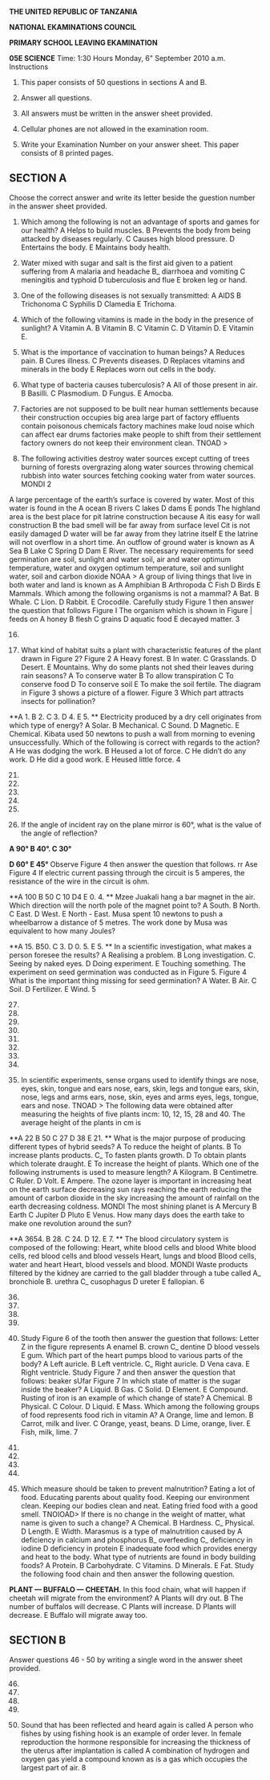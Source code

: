 **THE UNITED REPUBLIC OF TANZANIA**

**NATIONAL EKAMINATIONS COUNCIL**

**PRIMARY SCHOOL LEAVING EKAMINATION**

**05E SCIENCE**
Time: 1:30 Hours Monday, 6" September 2010 a.m.
Instructions

1. This paper consists of 50 questions in sections A and B.

2. Answer all questions.

3. All answers must be written in the answer sheet provided.

4. Cellular phones are not allowed in the examination room.

5. Write your Examination Number on your answer sheet.
This paper consists of 8 printed pages.

## SECTION A
Choose the correct answer and write its letter beside the guestion number in the answer sheet provided.

1. Which among the following is not an advantage of sports and games for our health?
   A Helps to build muscles.
   B Prevents the body from being attacked by diseases regularly.
   C Causes high blood pressure.
   D Entertains the body.
   E Maintains body health.

2. Water mixed with sugar and salt is the first aid given to a patient suffering from
   A malaria and headache B_ diarrhoea and vomiting
   C meningitis and typhoid D tuberculosis and flue
   E broken leg or hand.

3. One of the following diseases is not sexually transmitted:
   A AIDS B Trichonoma C Syphilis
   D Clamedia E Trichoma.

4. Which of the following vitamins is made in the body in the presence of sunlight?
   A Vitamin A. B Vitamin B. C Vitamin C.
   D Vitamin D. E Vitamin E.

5. What is the importance of vaccination to human beings?
   A Reduces pain. B Cures illness.
   C Prevents diseases. D Replaces vitamins and minerals in the body
   E Replaces worn out cells in the body.

6. What type of bacteria causes tuberculosis?
   A All of those present in air. B Basilli. C Plasmodium.
   D Fungus. E Amocba.

7. Factories are not supposed to be built near human settlements because their construction occupies big area large part of factory effluents contain poisonous chemicals factory machines make loud noise which can affect ear drums factories make people to shift from their settlement factory owners do not keep their environment clean.
TNOAD >

8. The following activities destroy water sources except cutting of trees burning of forests overgrazing along water sources throwing chemical rubbish into water sources fetching cooking water from water sources.
MONDI
2

A large percentage of the earth’s surface is covered by water. Most of this water is found in the
   A ocean B rivers C lakes
   D dams E ponds
The highland area is the best place for pit latrine construction because
   A itis easy for wall construction
   B the bad smell will be far away from surface level
Cit is not easily damaged
   D water will be far away from they latrine itself
   E the latrine will not overflow in a short time.
An outflow of ground water is known as
   A Sea B Lake C Spring
   D Dam E River.
The necessary requirements for seed germination are soil, sunlight and water soil, air and water optimum temperature, water and oxygen optimum temperature, soil and sunlight water, soil and carbon dioxide
NOAA >
   A group of living things that live in both water and land is known as
   A Amphibian B Arthropoda C Fish
   D Birds E Mammals.
Which among the following organisms is not a mammal?
   A Bat. B Whale. C Lion.
   D Rabbit. E Crocodile.
Carefully study Figure 1 then answer the question that follows
Figure I
The organism which is shown in Figure | feeds on
   A honey B flesh C grains
   D aquatic food E decayed matter.
3

16.

20. What kind of habitat suits a plant with characteristic features of the plant drawn in Figure 2?
Figure 2
   A Heavy forest. B In water. C Grasslands.
   D Desert. E Mountains.
Why do some plants not shed their leaves during rain seasons?
   A To conserve water B To allow transpiration
   C To conserve food D To conserve soil
   E To make the soil fertile.
The diagram in Figure 3 shows a picture of a flower.
Figure 3
Which part attracts insects for pollination?

**A 1. B 2. C 3. D 4. E 5. **
Electricity produced by a dry cell originates from which type of energy?
   A Solar. B Mechanical. C Sound.
   D Magnetic. E Chemical.
Kibata used 50 newtons to push a wall from morning to evening unsuccessfully. Which of the following is correct with regards to the action?
   A He was dodging the work. B Heused a lot of force.
   C He didn’t do any work. D He did a good work.
   E Heused little force.
4

21.

22.

23.

24.

25.

26. If the angle of incident ray on the plane mirror is 60°, what is the value of the angle of reflection?

**A 90° B 40°. C 30°**

**D 60° E 45°**
Observe Figure 4 then answer the question that follows.
rr Ase
Figure 4
If electric current passing through the circuit is 5 amperes, the resistance of the wire in the circuit is ohm.

**A 100 B 50 C 10 D4 E 0. 4. **
Mzee Juakali hang a bar magnet in the air. Which direction will the north pole of the magnet point to?
   A South. B North. C East. D West. E North - East.
Musa spent 10 newtons to push a wheelbarrow a distance of 5 metres. The work done by Musa was equivalent to how many Joules?

**A 15. B50. C 3. D 0. 5. E 5. **
In a scientific investigation, what makes a person foresee the results?
   A Realising a problem. B Long investigation.
C. Seeing by naked eyes. D Doing experiment.
   E Touching something.
The experiment on seed germination was conducted as in Figure 5. Figure 4
What is the important thing missing for seed germination?
   A Water. B Air. C Soil.
   D Fertilizer. E Wind.
5

27.

28.

29.

30.

31.

32.

33.

34.

35. In scientific experiments, sense organs used to identify things are nose, eyes, skin, tongue and ears nose, ears, skin, legs and tongue ears, skin, nose, legs and arms ears, nose, skin, eyes and arms eyes, legs, tongue, ears and nose.
TNOAD >
The following data were obtained after measuring the heights of five plants incm: 10, 12, 15,
28 and 40. The average height of the plants in cm is

**A 22 B 50 C 27 D 38 E 21. **
What is the major purpose of producing different types of hybrid seeds?
   A To reduce the height of plants. B To increase plants products.
C_ To fasten plants growth. D To obtain plants which tolerate draught.
   E To increase the height of plants.
Which one of the following instruments is used to measure length?
   A Kilogram. B Centimetre. C Ruler.
   D Volt. E Ampere.
The ozone layer is important in increasing heat on the earth surface decreasing sun rays reaching the earth reducing the amount of carbon dioxide in the sky increasing the amount of rainfall on the earth decreasing coldness.
MONDI
The most shining planet is
   A Mercury B Earth C Jupiter
   D Pluto E Venus.
How many days does the earth take to make one revolution around the sun?

**A 3654. B 28. C 24. D 12. E 7. **
The blood circulatory system is composed of the following:
Heart, white blood cells and blood
White blood cells, red blood cells and blood vessels
Heart, lungs and blood
Blood cells, water and heart
Heart, blood vessels and blood.
MONDI
Waste products filtered by the kidney are carried to the gall bladder through a tube called
A_ bronchiole B. urethra C_ cusophagus
   D ureter E fallopian.
6

36.

37.

38.

39.

40. Study Figure 6 of the tooth then answer the guestion that follows:
Letter Z in the figure represents
   A enamel B. crown C_ dentine
   D blood vessels E gum.
Which part of the heart pumps blood to various parts of the body?
   A Left auricle. B Left ventricle. C_ Right auricle.
   D Vena cava. E Right ventricle.
Study Figure 7 and then answer the question that follows:
beaker sUfar
Figure 7
In which state of matter is the sugar inside the beaker?
   A Liquid. B Gas. C Solid.
   D Element. E Compound.
Rusting of iron is an example of which change of state?
   A Chemical. B Physical. C Colour.
   D Liquid. E Mass.
Which among the following groups of food represents food rich in vitamin A?
   A Orange, lime and lemon. B Carrot, milk and liver.
   C Orange, yeast, beans. D Lime, orange, liver.
   E Fish, milk, lime.
7

41.

42.

43.

44.

45. Which measure should be taken to prevent malnutrition?
Eating a lot of food.
Educating parents about quality food.
Keeping our environment clean.
Keeping our bodies clean and neat.
Eating fried food with a good smell.
TNOIOAD>
If there is no change in the weight of matter, what name is given to such a change?
   A Chemical. B Hardness. C_ Physical.
   D Length. E Width.
Marasmus is a type of malnutrition caused by
   A deficiency in calcium and phosphorus B_ overfeeding
C_ deficiency in iodine D deficiency in protein
   E inadequate food which provides energy and heat to the body.
What type of nutrients are found in body building foods?
   A Protein. B Carbohydrate. C Vitamins.
   D Minerals. E Fat.
Study the following food chain and then answer the following question.

**PLANT — BUFFALO — CHEETAH.**
In this food chain, what will happen if cheetah will migrate from the environment?
   A Plants will dry out. B The number of buffalos will decrease.
   C Plants will increase. D Plants will decrease.
   E Buffalo will migrate away too.

## SECTION B
Answer questions 46 - 50 by writing a single word in the answer sheet provided.

46.

47.

48.

49.

50. Sound that has been reflected and heard again is called
   A person who fishes by using fishing hook is an example of order lever.
In female reproduction the hormone responsible for increasing the thickness of the uterus after implantation is called
   A combination of hydrogen and oxygen gas yield a compound known as is a gas which occupies the largest part of air.
8